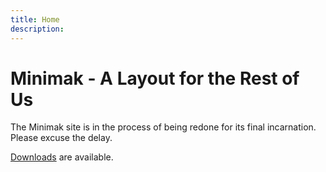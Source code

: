 ```yaml
---
title: Home
description:
---
```

Minimak - A Layout for the Rest of Us
=====================================

The Minimak site is in the process of being redone for its final
incarnation.  Please excuse the delay.

[Downloads][100] are available.

[100]:/download
